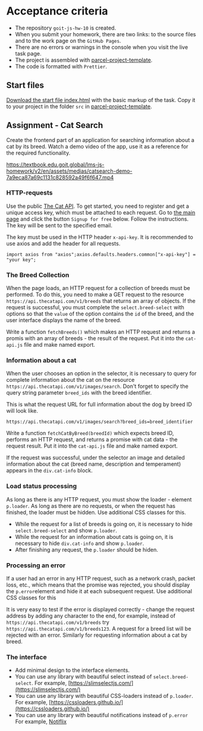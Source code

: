 Acceptance criteria
===================

*   The repository `goit-js-hw-10` is created.
*   When you submit your homework, there are two links: to the source files and to the work page on the `GitHub Pages`.
*   There are no errors or warnings in the console when you visit the live task page.
*   The project is assembled with [parcel-project-template](https://github.com/goitacademy/parcel-project-template).
*   The code is formatted with `Prettier`.

Start files[​](#start-files "Direct link to heading")
-----------------------------------------------------

[Download the start file index.html](https://minhaskamal.github.io/DownGit/#/home?url=https://github.com/goitacademy/javascript-homework/tree/main/v2/10/src) with the basic markup of the task. Copy it to your project in the folder `src` in [parcel-project-template](https://github.com/goitacademy/parcel-project-template).

Assignment - Cat Search[​](#assignment---cat-search "Direct link to heading")
-----------------------------------------------------------------------------

Create the frontend part of an application for searching information about a cat by its breed. Watch a demo video of the app, use it as a reference for the required functionality.

https://textbook.edu.goit.global/lms-js-homework/v2/en/assets/medias/catsearch-demo-7a9eca87a69c1131c828592a49f6f647.mp4

### HTTP-requests[​](#http-requests "Direct link to heading")

Use the public [The Cat API](https://thecatapi.com/). To get started, you need to register and get a unique access key, which must be attached to each request. Go to [the main page](https://thecatapi.com/) and click the button `Signup for free` below. Follow the instructions. The key will be sent to the specified email.

The key must be used in the HTTP header `x-api-key`. It is recommended to use axios and add the header for all requests.

    import axios from "axios";axios.defaults.headers.common["x-api-key"] = "your key";

### The Breed Collection[​](#the-breed-collection "Direct link to heading")

When the page loads, an HTTP request for a collection of breeds must be performed. To do this, you need to make a GET request to the resource `https://api.thecatapi.com/v1/breeds` that returns an array of objects. If the request is successful, you must complete the `select.breed-select` with options so that the `value` of the option contains the `id` of the breed, and the user interface displays the name of the breed.

Write a function `fetchBreeds()` which makes an HTTP request and returns a promis with an array of breeds - the result of the request. Put it into the `cat-api.js` file and make named export.

### Information about a cat[​](#information-about-a-cat "Direct link to heading")

When the user chooses an option in the selector, it is necessary to query for complete information about the cat on the resource `https://api.thecatapi.com/v1/images/search`. Don't forget to specify the query string parameter `breed_ids` with the breed identifier.

This is what the request URL for full information about the dog by breed ID will look like.

    https://api.thecatapi.com/v1/images/search?breed_ids=breed_identifier

Write a function `fetchCatByBreed(breedId)` which expects breed ID, performs an HTTP request, and returns a promise with cat data - the request result. Put it into the `cat-api.js` file and make named export.

If the request was successful, under the selector an image and detailed information about the cat (breed name, description and temperament) appears in the `div.cat-info` block.

### Load status processing[​](#load-status-processing "Direct link to heading")

As long as there is any HTTP request, you must show the loader - element `p.loader`. As long as there are no requests, or when the request has finished, the loader must be hidden. Use additional CSS classes for this.

*   While the request for a list of breeds is going on, it is necessary to hide `select.breed-select` and show `p.loader`.
*   While the request for an information about cats is going on, it is necessary to hide `div.cat-info` and show `p.loader`.
*   After finishing any request, the `p.loader` should be hiden.

### Processing an error[​](#processing-an-error "Direct link to heading")

If a user had an error in any HTTP request, such as a network crash, packet loss, etc., which means that the promise was rejected, you should display the `p.error`element and hide it at each subsequent request. Use additional CSS classes for this

It is very easy to test if the error is displayed correctly - change the request address by adding any character to the end, for example, instead of `https://api.thecatapi.com/v1/breeds` try `https://api.thecatapi.com/v1/breeds123`. A request for a breed list will be rejected with an error. Similarly for requesting information about a cat by breed.

### The interface[​](#the-interface "Direct link to heading")

*   Add minimal design to the interface elements.
*   You can use any library with beautiful select instead of `select.breed-select`. For example, [https://slimselectjs.com/](https://slimselectjs.com/)
*   You can use any library with beautiful CSS-loaders instead of `p.loader`. For example, [https://cssloaders.github.io/](https://cssloaders.github.io/)
*   You can use any library with beautiful notifications instead of `p.error` For example, [Notiflix](https://github.com/notiflix/Notiflix#readme)